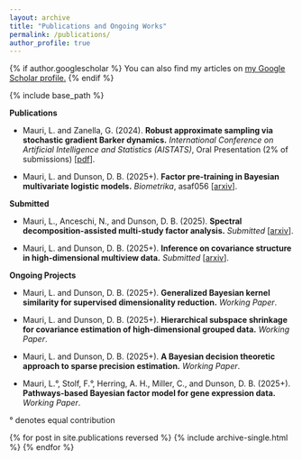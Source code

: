 ```yaml
---
layout: archive
title: "Publications and Ongoing Works"
permalink: /publications/
author_profile: true
---
```



{% if author.googlescholar %}
  You can also find my articles on <u><a href="{{author.googlescholar}}">my Google Scholar profile</a>.</u>
{% endif %}

{% include base_path %}

**Publications**

* Mauri, L. and Zanella, G. (2024).
**Robust approximate sampling via stochastic gradient Barker dynamics.**
*International Conference on Artificial Intelligence and Statistics (AISTATS)*, Oral Presentation (2% of submissions) [[pdf](https://proceedings.mlr.press/v238/mauri24a/mauri24a.pdf)].

* Mauri, L. and Dunson, D. B. (2025+).
**Factor pre-training in Bayesian multivariate logistic models.**
*Biometrika*, asaf056 [[arxiv](https://arxiv.org/abs/2409.17441)].


**Submitted**

* Mauri, L., Anceschi, N., and Dunson, D. B. (2025).
**Spectral decomposition-assisted multi-study factor analysis.**
*Submitted* [[arxiv](https://arxiv.org/abs/2502.14600)].

* Mauri, L. and Dunson, D. B. (2025+).
**Inference on covariance structure in high-dimensional multiview data.**
*Submitted* [[arxiv](https://arxiv.org/abs/2509.02772)].

**Ongoing Projects**

* Mauri, L. and Dunson, D. B. (2025+).
**Generalized Bayesian kernel similarity for supervised dimensionality reduction.**
*Working Paper*.

* Mauri, L. and Dunson, D. B. (2025+).
**Hierarchical subspace shrinkage for covariance estimation of high-dimensional grouped data.**
*Working Paper*.

* Mauri, L. and Dunson, D. B. (2025+).
**A Bayesian decision theoretic approach to sparse precision estimation.**
*Working Paper*.

* Mauri, L.°, Stolf, F.°, Herring, A. H., Miller, C., and Dunson, D. B. (2025+).
**Pathways-based Bayesian factor model for gene expression data.**
*Working Paper*.

° denotes equal contribution



{% for post in site.publications reversed %}
  {% include archive-single.html %}
{% endfor %}

